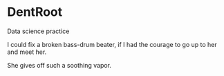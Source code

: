 # DentRoot
Data science practice

I could fix a broken bass-drum beater, if I had the courage to go up to her and meet her.

She gives off such a soothing vapor. 
